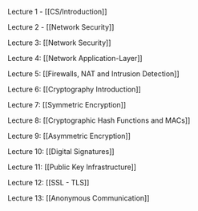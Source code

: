 Lecture 1 - [[CS/Introduction]]

Lecture 2 - [[Network Security]]

Lecture 3: [[Network Security]]

Lecture 4: [[Network Application-Layer]]

Lecture 5: [[Firewalls, NAT and Intrusion Detection]]

Lecture 6: [[Cryptography Introduction]]

Lecture 7: [[Symmetric Encryption]]

Lecture 8: [[Cryptographic Hash Functions and MACs]]

Lecture 9: [[Asymmetric Encryption]]

Lecture 10: [[Digital Signatures]]

Lecture 11: [[Public Key Infrastructure]]

Lecture 12: [[SSL - TLS]]

Lecture 13: [[Anonymous Communication]]

